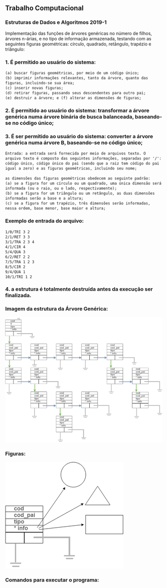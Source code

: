 ## Trabalho Computacional
### Estruturas de Dados e Algoritmos 2019-1

Implementação das funções de árvores genéricas no número de filhos, árvores n-árias, e no tipo de informação armazenada, testando com as seguintes figuras geométricas: círculo, quadrado, retângulo, trapézio e triângulo:

### 1. É permitido ao usuário do sistema: 
    (a) buscar figuras geométricas, por meio de um código único;
    (b) imprimir informações relevantes, tanto da árvore, quanto das figuras, incluindo-se sua área; 
    (c) inserir novas figuras; 
    (d) retirar figuras, passando seus descendentes para outro pai; 
    (e) destruir a árvore; e (f) alterar as dimensões de figuras;
    
### 2. É permitido ao usuário do sistema: transformar a árvore genérica numa árvore binária de busca balanceada, baseando-se no código único;
    
### 3. É ser permitido ao usuário do sistema: converter a árvore genérica numa árvore B, baseando-se no código único;
    
    Entrada: a entrada será fornecida por meio de arquivos texto. O arquivo texto é composto das seguintes informações, separadas por '/': código único, código único do pai (sendo que a raiz tem código do pai igual a zero) e as figuras geométricas, incluindo seu nome;

    as dimensões das figuras geométricas obedecem ao seguinte padrão: 
    (a) se a figura for um círculo ou um quadrado, uma única dimensão será informada (ou o raio, ou o lado, respectivamente); 
    (b) se a figura for um triângulo ou um retângulo, as duas dimensões informadas serão a base e a altura;
    (c) se a figura for um trapézio, três dimensões serão informadas, nessa ordem, base menor, base maior e altura;

### Exemplo de entrada do arquivo:    
```
1/0/TRI 3 2
2/1/RET 3 3
3/1/TRA 2 3 4
4/1/CIR 4
5/4/QUA 3
6/2/RET 2 2
7/5/TRA 1 2 3
8/5/CIR 2
9/4/QUA 1
10/1/TRI 1 2
```
    
### 4. a estrutura é totalmente destruída antes da execução ser finalizada.

### Imagem da estrutura da Árvore Genérica:

![Imagem da estrutura da Árvore Genérica](img/estrutura.png)

### Figuras:

![Imagem do *info da Árvore Genérica](img/exemplofigura.png)

### Comandos para executar o programa:




